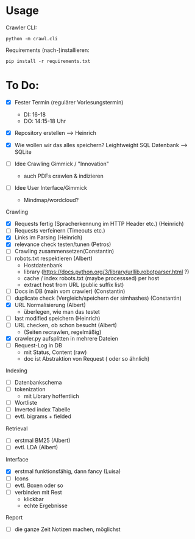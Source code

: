 # Usage

Crawler CLI:
```
python -m crawl.cli
```

Requirements (nach-)installieren:
```
pip install -r requirements.txt
```


# To Do:

- [x] Fester Termin (regulärer Vorlesungstermin)
  - DI: 16-18
  - DO: 14:15-18 Uhr

- [x] Repository erstellen —> Heinrich

- [x] Wie wollen wir das alles speichern? Leightweight SQL Datenbank —> SQLite

- [ ] Idee Crawling Gimmick / "Innovation"
  - auch PDFs crawlen & indizieren

- [ ] Idee User Interface/Gimmick
  - Mindmap/wordcloud?



Crawling
- [x] Requests fertig (Spracherkennung im HTTP Header etc.) (Heinrich)
- [ ] Requests verfeinern (Timeouts etc.)
- [x] Links im Parsing (Heinrich)
- [x] relevance check testen/tunen (Petros)
- [ ] Crawling zusammensetzen(Constantin)
- [ ] robots.txt respektieren (Albert)
  - Hostdatenbank
  - library (https://docs.python.org/3/library/urllib.robotparser.html ?)
  - cache / index robots.txt (maybe processsed) per host
  - extract host from URL (public suffix list)
- [ ] Docs in DB (main vom crawler) (Constantin)
- [ ] duplicate check (Vergleich/speichern der simhashes) (Constantin)
- [x] URL Normalisierung (Albert)
  - überlegen, wie man das testet
- [ ] last modified speichern (Heinrich)
- [ ] URL checken, ob schon besucht (Albert)
  - (Seiten recrawlen, regelmäßig)
- [x] crawler.py aufsplitten in mehrere Dateien
- [ ] Request-Log in DB
  - mit Status, Content (raw)
  - doc ist Abstraktion von Request ( oder so ähnlich)

Indexing
- [ ] Datenbankschema 
- [ ] tokenization
  - mit Library hoffentlich
- [ ] Wortliste
- [ ] Inverted index Tabelle
- [ ] evtl. bigrams + fielded

Retrieval
- [ ] erstmal BM25 (Albert)
- [ ] evtl. LDA (Albert)

Interface
- [x] erstmal funktionsfähig, dann fancy (Luisa)
- [ ] Icons 
- [ ] evtl. Boxen oder so
- [ ] verbinden mit Rest
  - klickbar
  - echte Ergebnisse

Report
- [ ] die ganze Zeit Notizen machen, möglichst
